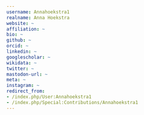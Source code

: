 ```yaml
---
username: Annahoekstra1
realname: Anna Hoekstra
website: ~
affiliation: ~
bio: ~
github: ~
orcid: ~
linkedin: ~
googlescholar: ~
wikidata: ~
twitter: ~
mastodon-url: ~
meta: ~
instagram: ~
redirect_from:
- /index.php/User:Annahoekstra1
- /index.php/Special:Contributions/Annahoekstra1
---
```

